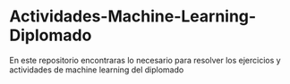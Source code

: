 # Actividades-Machine-Learning-Diplomado
En este repositorio encontraras lo necesario para resolver los ejercicios y actividades de machine learning del diplomado

